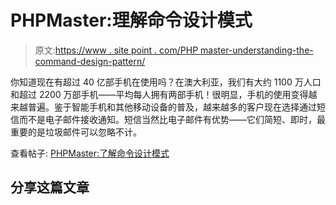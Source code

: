# PHPMaster:理解命令设计模式

> 原文:[https://www . site point . com/PHP master-understanding-the-command-design-pattern/](https://www.sitepoint.com/phpmaster-understanding-the-command-design-pattern/)

你知道现在有超过 40 亿部手机在使用吗？在澳大利亚，我们有大约 1100 万人口和超过 2200 万部手机——平均每人拥有两部手机！很明显，手机的使用变得越来越普遍。鉴于智能手机和其他移动设备的普及，越来越多的客户现在选择通过短信而不是电子邮件接收通知。短信当然比电子邮件有优势——它们简短、即时，最重要的是垃圾邮件可以忽略不计。

查看帖子:
[PHPMaster:了解命令设计模式](http://feedproxy.google.com/~r/PHPMaster_feed/~3/yiBe33farao/ "PHPMaster: Understanding the Command Design Pattern")

## 分享这篇文章